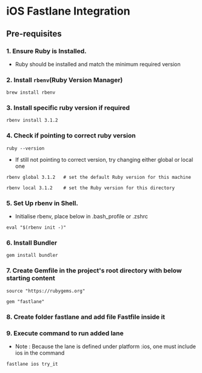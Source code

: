 # iOS Fastlane Integration


## Pre-requisites

### 1. Ensure Ruby is Installed.
- Ruby should be installed and match the minimum required version

### 2. Install `rbenv`(Ruby Version Manager)
```
brew install rbenv
```

### 3. Install specific ruby version if required
```
rbenv install 3.1.2
```

### 4. Check if pointing to correct ruby version
```
ruby --version
```

- If still not pointing to correct version, try changing either global or local one
```
rbenv global 3.1.2   # set the default Ruby version for this machine
```

```
rbenv local 3.1.2    # set the Ruby version for this directory
```

### 5. Set Up rbenv in Shell.
- Initialise rbenv, place below in .bash_profile or .zshrc
```
eval "$(rbenv init -)"
```

### 6. Install Bundler
```
gem install bundler
```

### 7. Create Gemfile in the project's root directory with below starting content
```
source "https://rubygems.org"

gem "fastlane"
```

### 8. Create folder fastlane and add file Fastfile inside it

### 9. Execute command to run added lane
- Note : Because the lane is defined under platform :ios, one must include ios in the command

```
fastlane ios try_it
```
